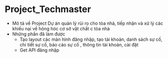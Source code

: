 # Project_Techmaster
* Mô tả về Project 
  Dự án quản lý rủi ro cho tòa nhà, tiếp nhận và xử lý các khiếu nại về hỏng hóc cơ sở vật chất c tòa nhà
* Những phần đã làm được
  - Tạo layout các màn hình đăng nhập, tạo tài khoản, danh sách sự cố, chi tiết sự cố, báo cáo sự cố
, thông tin tài khoản, cài đặt
  - Get API đăng nhập
